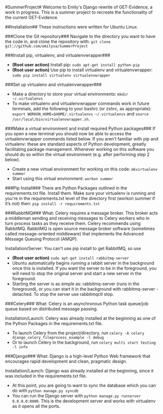 #SummerProject#
Welcome to Emily's Django rewrite of GET-Evidence, a work in progress. This is a summer project to recreate the functionality of the current GET-Evidence.

##Installation##
These instructions were written for Ubuntu Linux.

###Clone the Git repository###
Navigate to the directory you want to have the code in, and clone the repository with: `git clone git://github.com/emilysa/SummerProject`

###Install pip, virtualenv, and virtualenvwrapper###
- **(Root user action)** Install pip:  `sudo apt-get install python-pip`
- **(Root user action)** Use pip to install virtualenv and virtualenvwrapper: `sudo pip install virtualenv virtualenvwrapper`

###Set up virtualenv and virtualenvwrapper###
- Make a directory to store your virtual environments: `mkdir ~/.virtualenvs`
- To make virtualenv and virtualenvwrapper commands work in future terminals, add the following to your bashrc (or zshrc, as appropriate): `export WORKON_HOME=$HOME/.virtualenvs ~/.virtualenvs` and `source /usr/local/bin/virtualenvwrapper.sh`.

###Make a virtual environment and install required Python packages###
If you open a new terminal you should now be able to access the virtualenvwrapper commands listed below.
If you aren't familiar with pip and virtualenv: these are standard aspects of Python development, greatly facilitating package management. Whenever working on this software you should do so within the virtual environment (e.g. after performing step 2 below).
- Create a new virtual environment for working on this code: `mkvirtualenv summer`
- Start using this virtual environment: `workon summer`

###Pip Install###
There are Python Packages outlined in the requirements.txt file.  Install them.  Make sure your virtualenv is running and you're in the requirements.txt level of the directory first (workon summer if it’s not) then: `pip install -r requirements.txt`

###RabbitMQ###
What: Celery requires a message broker. This broker acts a middleman sending and receiving messages to Celery workers who in turn process tasks as they receive them. Celery recommends using RabbitMQ.  RabbitMQ is open source message broker software (sometimes called message-oriented middleware) that implements the Advanced Message Queuing Protocol (AMQP).

Installation/Server: You can't use pip install to get RabbitMQ, so use
- **(Root user action)** `sudo apt-get install rabbitmq-server`
- Ubuntu automatically begins running a rabbit server in the background once this is installed.  If you want the server to be in the foreground, you will need to stop the original server and start a new server in the foreground.
- Starting the server is as simple as: rabbitmq-server (runs in the foreground), or you can start it in the background with rabbitmq-server -detached. To stop the server use rabbitmqctl stop.

###Celery###
What: Celery is an asynchronous Python task queue/job queue based on distributed message passing.

Installation/Launch:
Celery was already installed at the beginning as one of the Python Packages in the requirements.txt file.
- To launch Celery from the project/directory, run `celery -A celery django_celery_fileprocess_example -l debug`
- Or to launch Celery in the background, run `celery multi start testing -l info`

###Django###
What: Django is a high-level Python Web framework that encourages rapid development and clean, pragmatic design.

Installation/Launch:
Django was already installed at the beginning, since it was included in the requirements.txt file.
- At this point, you are going to want to sync the database which you can do with `python manage.py syncdb`
- You can run the Django server with `python manage.py runserver 0.0.0.0:8000`. This is the development server and works with virtualenv as it opens all the ports.
